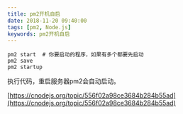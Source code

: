 ```yaml
---
title: pm2开机自启
date: 2018-11-20 09:40:00
tags: [pm2, Node.js]
keywords: pm2开机自启
---
```




```
pm2 start  # 你要启动的程序，如果有多个都要先启动
pm2 save
pm2 startup
```
执行代码，重启服务器pm2会自动启动。
<!--more-->

[https://cnodejs.org/topic/556f02a98ce3684b284b55ad](https://cnodejs.org/topic/556f02a98ce3684b284b55ad) 
